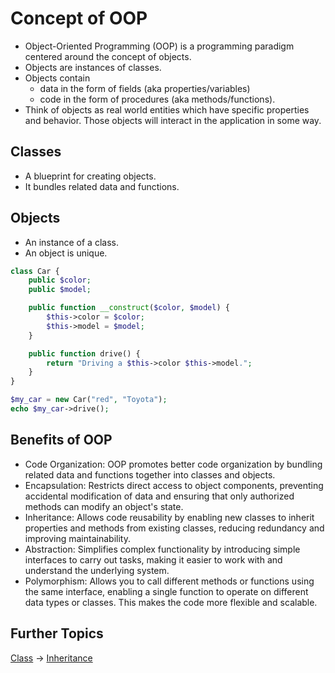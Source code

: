 # Concept of OOP

- Object-Oriented Programming (OOP) is a programming paradigm centered around the concept of objects.
- Objects are instances of classes.
- Objects contain
  - data in the form of fields (aka properties/variables)
  - code in the form of procedures (aka methods/functions).
- Think of objects as real world entities which have specific properties and behavior. Those objects will interact in the application in some way.

## Classes

- A blueprint for creating objects.
- It bundles related data and functions.

## Objects

- An instance of a class.
- An object is unique.

```php
class Car {
    public $color;
    public $model;

    public function __construct($color, $model) {
        $this->color = $color;
        $this->model = $model;
    }

    public function drive() {
        return "Driving a $this->color $this->model.";
    }
}

$my_car = new Car("red", "Toyota");
echo $my_car->drive();
```

## Benefits of OOP

- Code Organization: OOP promotes better code organization by bundling related data and functions together into classes and objects.
- Encapsulation: Restricts direct access to object components, preventing accidental modification of data and ensuring that only authorized methods can modify an object's state.
- Inheritance: Allows code reusability by enabling new classes to inherit properties and methods from existing classes, reducing redundancy and improving maintainability.
- Abstraction: Simplifies complex functionality by introducing simple interfaces to carry out tasks, making it easier to work with and understand the underlying system.
- Polymorphism: Allows you to call different methods or functions using the same interface, enabling a single function to operate on different data types or classes. This makes the code more flexible and scalable.

## Further Topics

[Class](./class/) -> [Inheritance](./inheritance/)
